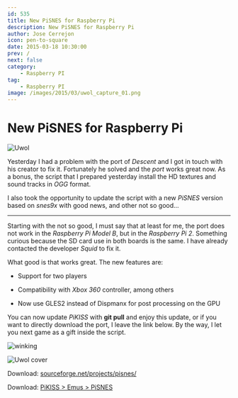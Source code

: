 ```yaml
---
id: 535
title: New PiSNES for Raspberry Pi
description: New PiSNES for Raspberry Pi
author: Jose Cerrejon
icon: pen-to-square
date: 2015-03-18 10:30:00
prev: /
next: false
category:
    - Raspberry PI
tag:
    - Raspberry PI
image: /images/2015/03/uwol_capture_01.png
---
```


# New PiSNES for Raspberry Pi

![Uwol](/images/2015/03/uwol_capture_01.png)

Yesterday I had a problem with the port of _Descent_ and I got in touch with his creator to fix it. Fortunately he solved and the _port_ works great now. As a bonus, the script that I prepared yesterday install the HD textures and sound tracks in _OGG_ format.

I also took the opportunity to update the script with a new _PiSNES_ version based on _snes9x_ with good news, and other not so good...

---

Starting with the not so good, I must say that at least for me, the port does not work in the _Raspberry Pi Model B_, but in the _Raspberry Pi 2_. Something curious because the SD card use in both boards is the same. I have already contacted the developer _Squid_ to fix it.

What good is that works great. The new features are:

-   Support for two players

-   Compatibility with _Xbox 360_ controller, among others

-   Now use GLES2 instead of Dispmanx for post processing on the GPU

You can now update _PiKISS_ with **git pull** and enjoy this update, or if you want to directly download the port, I leave the link below. By the way, I let you next game as a gift inside the script.

![winking](/css/sm/winking.png)

![Uwol cover](/images/2015/03/Uwol.png)

Download: [sourceforge.net/projects/pisnes/](https://sourceforge.net/projects/pisnes/)

Download: [PiKISS > Emus > PiSNES](https://github.com/jmcerrejon/PiKISS/raw/0b473e32e4466ecaee58ae28af461d84029b073b/scripts/emus/pisnes.sh)
